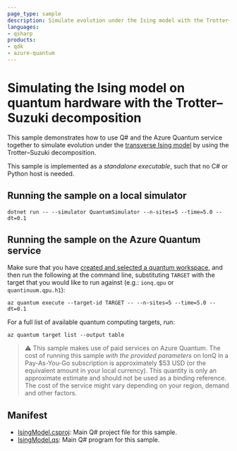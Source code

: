 ```yaml
---
page_type: sample
description: Simulate evolution under the Ising model with the Trotter–Suzuki decomposition, using the Azure Quantum service
languages:
- qsharp
products:
- qdk
- azure-quantum
---
```


# Simulating the Ising model on quantum hardware with the Trotter–Suzuki decomposition

This sample demonstrates how to use Q# and the Azure Quantum service together to simulate evolution under the [transverse Ising model](https://en.wikipedia.org/wiki/Transverse-field_Ising_model) by using the Trotter–Suzuki decomposition.

This sample is implemented as a _standalone executable_, such that no C# or Python host is needed.

## Running the sample on a local simulator

```dotnetcli
dotnet run -- --simulator QuantumSimulator --n-sites=5 --time=5.0 --dt=0.1
```

## Running the sample on the Azure Quantum service

Make sure that you have [created and selected a quantum workspace](https://docs.microsoft.com/azure/quantum/how-to-create-quantum-workspaces-with-the-azure-portal), and then run the following at the command line, substituting `TARGET` with the target that you would like to run against (e.g.: `ionq.qpu` or `quantinuum.qpu.h1`):

```azcli
az quantum execute --target-id TARGET -- --n-sites=5 --time=5.0 --dt=0.1
```

For a full list of available quantum computing targets, run:

```azcli
az quantum target list --output table
```

> :warning:
> This sample makes use of paid services on Azure Quantum. The cost of running this sample *with the provided parameters* on IonQ in a Pay-As-You-Go subscription is approximately $53 USD (or the equivalent amount in your local currency). This quantity is only an approximate estimate and should not be used as a binding reference. The cost of the service might vary depending on your region, demand and other factors.

## Manifest

- [IsingModel.csproj](https://github.com/microsoft/quantum/blob/main/samples/azure-quantum/ising-model/IsingModel.csproj): Main Q# project file for this sample.
- [IsingModel.qs](https://github.com/microsoft/quantum/blob/main/samples/azure-quantum/ising-model/IsingModel.qs): Main Q# program for this sample.
